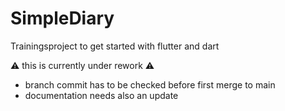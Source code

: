 # SimpleDiary
Trainingsproject to get started with flutter and dart


⚠️ this is currently under rework ⚠️ 
- branch commit has to be checked before first merge to main
- documentation needs also an update 
